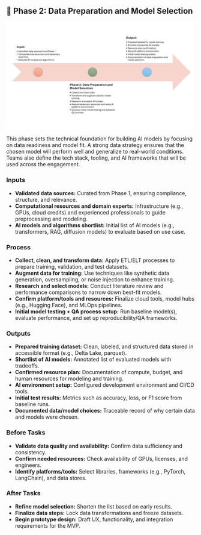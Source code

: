 ## 📍 Phase 2: Data Preparation and Model Selection

![ Phase 2 Overview](./images/Phase2_Flow.JPG)

This phase sets the technical foundation for building AI models by focusing on data readiness and model fit. A strong data strategy ensures that the chosen model will perform well and generalize to real-world conditions. Teams also define the tech stack, tooling, and AI frameworks that will be used across the engagement.

### Inputs
- **Validated data sources:** Curated from Phase 1, ensuring compliance, structure, and relevance.
- **Computational resources and domain experts:** Infrastructure (e.g., GPUs, cloud credits) and experienced professionals to guide preprocessing and modeling.
- **AI models and algorithms shortlist:** Initial list of AI models (e.g., transformers, RAG, diffusion models) to evaluate based on use case.

### Process
- **Collect, clean, and transform data:** Apply ETL/ELT processes to prepare training, validation, and test datasets.
- **Augment data for training:** Use techniques like synthetic data generation, oversampling, or noise injection to enhance training.
- **Research and select models:** Conduct literature review and performance comparisons to narrow down best-fit models.
- **Confirm platform/tools and resources:** Finalize cloud tools, model hubs (e.g., Hugging Face), and MLOps pipelines.
- **Initial model testing + QA process setup:** Run baseline model(s), evaluate performance, and set up reproducibility/QA frameworks.

### Outputs
- **Prepared training dataset:** Clean, labeled, and structured data stored in accessible format (e.g., Delta Lake, parquet).
- **Shortlist of AI models:** Annotated list of evaluated models with tradeoffs.
- **Confirmed resource plan:** Documentation of compute, budget, and human resources for modeling and training.
- **AI environment setup:** Configured development environment and CI/CD tools.
- **Initial test results:** Metrics such as accuracy, loss, or F1 score from baseline runs.
- **Documented data/model choices:** Traceable record of why certain data and models were chosen.

### Before Tasks
- **Validate data quality and availability:** Confirm data sufficiency and consistency.
- **Confirm needed resources:** Check availability of GPUs, licenses, and engineers.
- **Identify platforms/tools:** Select libraries, frameworks (e.g., PyTorch, LangChain), and data stores.

### After Tasks
- **Refine model selection:** Shorten the list based on early results.
- **Finalize data steps:** Lock data transformations and freeze datasets.
- **Begin prototype design:** Draft UX, functionality, and integration requirements for the MVP.
